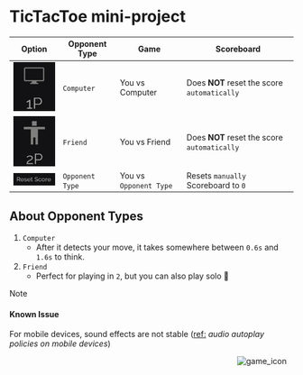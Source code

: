 # TicTacToe mini-project

| Option                                               | Opponent Type   | Game                   | Scoreboard                                   |
| ---------------------------------------------------- | --------------- | ---------------------- | -------------------------------------------- |
| ![computer_icon](./images/opponentType_computer.png) | `Computer`      | You vs Computer        | Does **NOT** reset the score `automatically` |
| ![friend_icon](./images/opponentType_friend.png)     | `Friend`        | You vs Friend          | Does **NOT** reset the score `automatically` |
| ![score_reset_button](./images/resetScore.png)       | `Opponent Type` | You vs `Opponent Type` | Resets `manually` Scoreboard to `0`          |

## About Opponent Types

1. `Computer`
   - After it detects your move, it takes somewhere between `0.6s` and `1.6s` to think.
2. `Friend`
   - Perfect for playing in `2`, but you can also play solo 🥸

> [!NOTE]
>
> #### Known Issue
>
> For mobile devices, sound effects are not stable (<ins>ref:</ins> _audio autoplay policies on mobile devices_)

 <img src="https://cdn-icons-png.flaticon.com/512/18975/18975212.png" width="100" alt="game_icon" align="right" />
